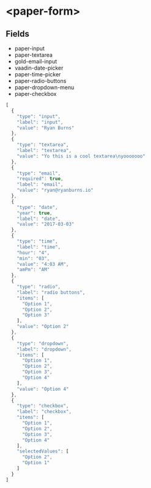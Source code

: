 # \<paper-form\>

## Fields
 - paper-input
 - paper-textarea
 - gold-email-input
 - vaadin-date-picker
 - paper-time-picker
 - paper-radio-buttons
 - paper-dropdown-menu
 - paper-checkbox
```javascript
[
  {
    "type": "input",
    "label": "input",
    "value": "Ryan Burns"
  },
  {
    "type": "textarea",
    "label": "textarea",
    "value": "Yo this is a cool textarea\nyooooooo"
  },
  {
    "type": "email",
    "required": true,
    "label": "email",
    "value": "ryan@ryanburns.io"
  },
  {
    "type": "date",
    "year": true,
    "label": "date",
    "value": "2017-03-03"
  },
  {
    "type": "time",
    "label": "time",
    "hour": "4",
    "min": "03",
    "value": "4:03 AM",
    "amPm": "AM"
  },
  {
    "type": "radio",
    "label": "radio buttons",
    "items": [
      "Option 1",
      "Option 2",
      "Option 3"
    ],
    "value": "Option 2"
  },
  {
    "type": "dropdown",
    "label": "dropdown",
    "items": [
      "Option 1",
      "Option 2",
      "Option 3",
      "Option 4"
    ],
    "value": "Option 4"
  },
  {
    "type": "checkbox",
    "label": "checkbox",
    "items": [
      "Option 1",
      "Option 2",
      "Option 3",
      "Option 4"
    ],
    "selectedValues": [
      "Option 2",
      "Option 1"
    ]
  }
]
```
